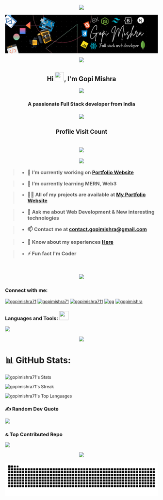 <p align="center"><img src="https://user-images.githubusercontent.com/74038190/212284100-561aa473-3905-4a80-b561-0d28506553ee.gif"></p>

<p><img src="banner.png" alt="banner-image" align="center"></p>

<p align="center"><img src="https://user-images.githubusercontent.com/74038190/212284100-561aa473-3905-4a80-b561-0d28506553ee.gif"></p>

<h2 align="center">Hi <img src="https://user-images.githubusercontent.com/74038190/214644152-52f47eb3-5e31-4f47-8758-05c9468d5596.gif" height="30px" width="30px">, I'm Gopi Mishra</h2>

<p align="center"><img src="https://user-images.githubusercontent.com/74038190/212284115-f47cd8ff-2ffb-4b04-b5bf-4d1c14c0247f.gif"></p>
<h3 align="center">A passionate Full Stack developer from India<h3> 
<p align="center"><img src="https://user-images.githubusercontent.com/74038190/212284115-f47cd8ff-2ffb-4b04-b5bf-4d1c14c0247f.gif"></p>

<div align="center">
    <h3 align="center">Profile Visit Count</h3><br>
  <img src="https://profile-counter.glitch.me/gopimishra71/count.svg?"  />
</div>

<p align="center"><img src="https://user-images.githubusercontent.com/74038190/229223263-cf2e4b07-2615-4f87-9c38-e37600f8381a.gif"></p>

> - 🔭 I’m currently working on [Portfolio Website](https://tinyurl.com/gopimishra)

> - 🌱 I’m currently learning **MERN, Web3**

> - 👨‍💻 All of my projects are available at [My Portfolio Website](https://tinyurl.com/gopimishra)

> - 💬 Ask me about **Web Development & New interesting technologies**

> - 📫 Contact me at **contact.gopimishra@gmail.com**

> - 📄 Know about my experiences [Here](https://linktr.ee/gopimishra71)

> - ⚡ Fun fact **I'm Coder**

<br>

<p align="center"><img src="https://user-images.githubusercontent.com/74038190/212284158-e840e285-664b-44d7-b79b-e264b5e54825.gif"></p>

<h3 align="left">Connect with me:</h3>
<p align="left">
<a href="https://linkedin.com/in/gopimishra71" target="blank"><img align="center" src="https://user-images.githubusercontent.com/74038190/235294012-0a55e343-37ad-4b0f-924f-c8431d9d2483.gif" alt="gopimishra71" height="50" width="50" /></a>
<a href="https://instagram.com/gopimishra71" target="blank"><img align="center" src="https://user-images.githubusercontent.com/74038190/235294013-a33e5c43-a01c-43f6-b44d-a406d8b4ab75.gif" alt="gopimishra71 " height="50" width="50" /></a>
<a href="https://twitter.com/gopimishra711" target="blank"><img align="center" src="https://user-images.githubusercontent.com/74038190/235294011-b8074c31-9097-4a65-a594-4151b58743a8.gif" alt="gopimishra711" height="50" width="50" /></a>
<a href="https://facebook.com/gopimishra711" target="blank"><img align="center" src="https://user-images.githubusercontent.com/74038190/235294010-ec412ef5-e3da-4efa-b1d4-0ab4d4638755.gif" alt="gg" height="50" width="50" /></a>
<a href="https://discord.gg/jQCYYUQGUr" target="blank"><img align="center" src="https://user-images.githubusercontent.com/74038190/235294015-47144047-25ab-417c-af1b-6746820a20ff.gif" alt="gopimishra" height="50" width="50" /></a>
</p>

<h3 align="left">Languages and Tools: <img src="https://user-images.githubusercontent.com/74038190/212284087-bbe7e430-757e-4901-90bf-4cd2ce3e1852.gif" width="30px" height="30px"></h3>
<p align="left"> <img src="https://skillicons.dev/icons?i=javascript,css,html,bootstrap,tailwind,nodejs,react,express,mongodb,mysql,nextjs,typescript,c,cpp,java,python,figma,git,github,gitlab,linux,npm,vscode,appwrite,arch,vercel,netlify,postgres,notion,windows" /> </p>

<p align="center"><img src="https://user-images.githubusercontent.com/74038190/212284100-561aa473-3905-4a80-b561-0d28506553ee.gif"></p>

# 📊 GitHub Stats:

![gopimishra71's Stats](https://github-readme-stats.vercel.app/api?username=gopimishra71&theme=algolia&show_icons=true&hide_border=false&count_private=true)

![gopimishra71's Streak](https://github-readme-streak-stats.herokuapp.com/?user=gopimishra71&theme=algolia&hide_border=false)

![gopimishra71's Top Languages](https://github-readme-stats.vercel.app/api/top-langs/?username=gopimishra71&theme=algolia&show_icons=true&hide_border=false&layout=compact)

### ✍️ Random Dev Quote

![](https://quotes-github-readme.vercel.app/api?type=horizontal&theme=radical)

### 🔝 Top Contributed Repo

![](https://github-contributor-stats.vercel.app/api?username=gopimishra71&limit=5&theme=dark&combine_all_yearly_contributions=true)

<p align="center"><img src="https://user-images.githubusercontent.com/74038190/212284100-561aa473-3905-4a80-b561-0d28506553ee.gif"></p>

<picture>
  <source media="(prefers-color-scheme: dark)" srcset="https://raw.githubusercontent.com/gopimishra71/gopimishra71/output/github-contribution-grid-snake-dark.svg">
  <source media="(prefers-color-scheme: light)" srcset="https://raw.githubusercontent.com/gopimishra71/gopimishra71/output/github-contribution-grid-snake.svg">
  <img alt="github contribution grid snake animation" src="https://raw.githubusercontent.com/gopimishra71/gopimishra71/output/github-contribution-grid-snake.svg">
</picture>

